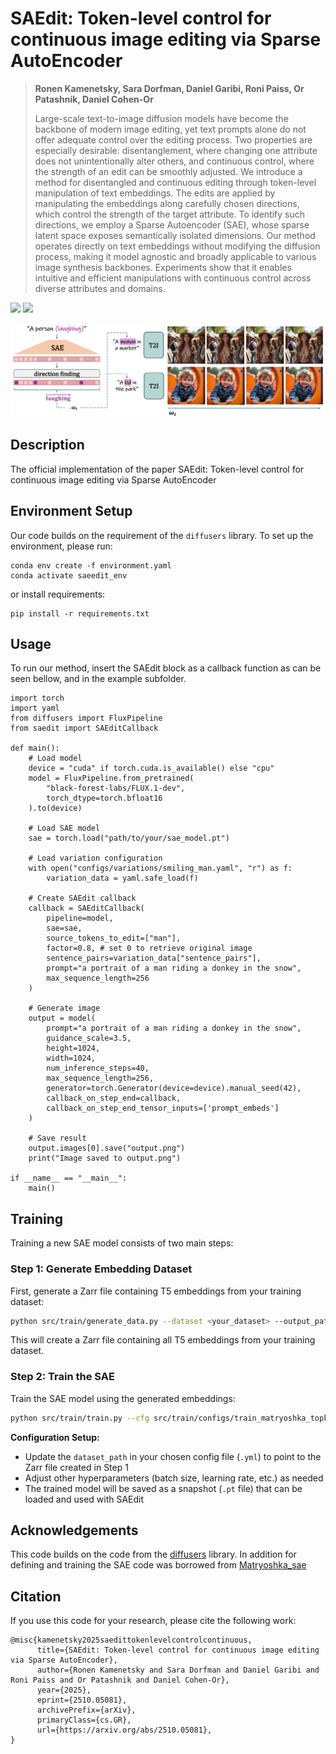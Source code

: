 # SAEdit: Token-level control for continuous image editing via Sparse AutoEncoder
> **Ronen Kamenetsky, Sara Dorfman, Daniel Garibi, Roni Paiss, Or Patashnik, Daniel Cohen-Or**
>
> Large-scale text-to-image diffusion models have become the backbone of modern image editing, yet text prompts alone do not offer adequate control over the editing process. Two properties are especially desirable: disentanglement, where changing one attribute does not unintentionally alter others, and continuous control, where the strength of an edit can be smoothly adjusted. We introduce a method for disentangled and continuous editing through token-level manipulation of text embeddings. The edits are applied by manipulating the embeddings along carefully chosen directions, which control the strength of the target attribute. To identify such directions, we employ a Sparse Autoencoder (SAE), whose sparse latent space exposes semantically isolated dimensions. Our method operates directly on text embeddings without modifying the diffusion process, making it model agnostic and broadly applicable to various image synthesis backbones. Experiments show that it enables intuitive and efficient manipulations with continuous control across diverse attributes and domains.

<a href="https://ronen94.github.io/SAEdit/"><img src="https://img.shields.io/static/v1?label=Project&message=Website&color=red" height=20.5></a> 
<a href="https://arxiv.org/abs/2510.05081"><img src="https://img.shields.io/badge/arXiv-SAEdit-b31b1b.svg" height=20.5></a>

<p align="center">
<img src="docs/teaser.jpg" width="800px"/>
</p>

## Description
The official implementation of the paper SAEdit: Token-level control for continuous image editing via Sparse AutoEncoder

## Environment Setup
Our code builds on the requirement of the `diffusers` library. To set up the environment, please run:
```
conda env create -f environment.yaml
conda activate saeedit_env
```
or install requirements:
```
pip install -r requirements.txt
```

## Usage
To run our method, insert the SAEdit block as a callback function as can be seen bellow, and in the example subfolder.
```
import torch
import yaml
from diffusers import FluxPipeline
from saedit import SAEditCallback

def main():
    # Load model
    device = "cuda" if torch.cuda.is_available() else "cpu"
    model = FluxPipeline.from_pretrained(
        "black-forest-labs/FLUX.1-dev",
        torch_dtype=torch.bfloat16
    ).to(device)
    
    # Load SAE model
    sae = torch.load("path/to/your/sae_model.pt")
    
    # Load variation configuration
    with open("configs/variations/smiling_man.yaml", "r") as f:
        variation_data = yaml.safe_load(f)
    
    # Create SAEdit callback
    callback = SAEditCallback(
        pipeline=model,
        sae=sae,
        source_tokens_to_edit=["man"],
        factor=0.8, # set 0 to retrieve original image
        sentence_pairs=variation_data["sentence_pairs"],
        prompt="a portrait of a man riding a donkey in the snow",
        max_sequence_length=256
    )
    
    # Generate image
    output = model(
        prompt="a portrait of a man riding a donkey in the snow",
        guidance_scale=3.5,
        height=1024,
        width=1024,
        num_inference_steps=40,
        max_sequence_length=256,
        generator=torch.Generator(device=device).manual_seed(42),
        callback_on_step_end=callback,
        callback_on_step_end_tensor_inputs=['prompt_embeds']
    )
    
    # Save result
    output.images[0].save("output.png")
    print("Image saved to output.png")

if __name__ == "__main__":
    main()
```

## Training

Training a new SAE model consists of two main steps:

### Step 1: Generate Embedding Dataset

First, generate a Zarr file containing T5 embeddings from your training dataset:

```bash
python src/train/generate_data.py --dataset <your_dataset> --output_path ./data/t5_embeddings.zarr
```

This will create a Zarr file containing all T5 embeddings from your training dataset.

### Step 2: Train the SAE

Train the SAE model using the generated embeddings:

```bash
python src/train/train.py --cfg src/train/configs/train_matryoshka_topk_300_dict_65k.yml
```

**Configuration Setup:**
- Update the `dataset_path` in your chosen config file (`.yml`) to point to the Zarr file created in Step 1
- Adjust other hyperparameters (batch size, learning rate, etc.) as needed
- The trained model will be saved as a snapshot (`.pt` file) that can be loaded and used with SAEdit



## Acknowledgements 
This code builds on the code from the [diffusers](https://github.com/huggingface/diffusers) library. In addition for defining and training the SAE code was borrowed from [Matryoshka_sae](https://github.com/bartbussmann/matryoshka_sae)

## Citation
If you use this code for your research, please cite the following work: 
```
@misc{kamenetsky2025saedittokenlevelcontrolcontinuous,
      title={SAEdit: Token-level control for continuous image editing via Sparse AutoEncoder}, 
      author={Ronen Kamenetsky and Sara Dorfman and Daniel Garibi and Roni Paiss and Or Patashnik and Daniel Cohen-Or},
      year={2025},
      eprint={2510.05081},
      archivePrefix={arXiv},
      primaryClass={cs.GR},
      url={https://arxiv.org/abs/2510.05081}, 
}
```